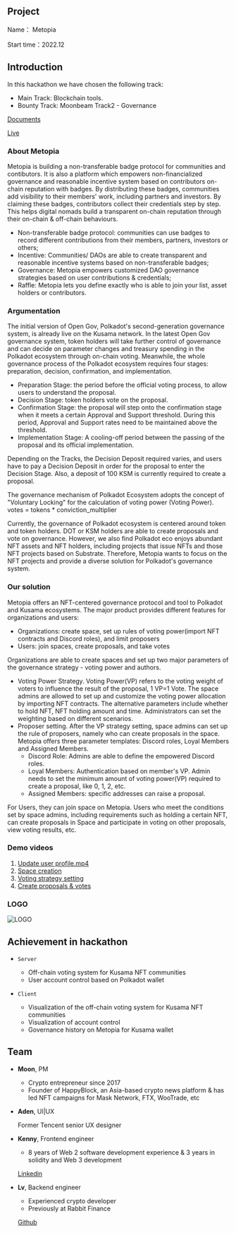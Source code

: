 ## Project

Name： Metopia

Start time：2022.12

## Introduction

In this hackathon we have chosen the following track:
- Main Track: Blockchain tools.
- Bounty Track: Moonbeam Track2 - Governance

[Documents](https://docs.metopia.xyz)

[Live](https://kusama.metopia.xyz)

### About Metopia

Metopia is building a non-transferable badge protocol for communities and contibutors. It is also a platform which empowers non-financialized governance and reasonable incentive system based on contributors on-chain reputation with badges. 
By distributing these badges, communities add visibility to their members' work, including partners and investors. By claiming these badges, contributors collect their credentials step by step. This helps digital nomads build a transparent on-chain reputation through their on-chain & off-chain behaviours.
- Non-transferable badge protocol: communities can use badges to record different contributions from their members, partners, investors or others;
- Incentive: Communities/ DAOs are able to create transparent and reasonable incentive systems based on non-transferable badges;
- Governance: Metopia empowers customized DAO governance strategies based on user contributions & credentials;
- Raffle: Metopia lets you define exactly who is able to join your list, asset holders or contributors.

### Argumentation

The initial version of Open Gov, Polkadot's second-generation governance system, is already live on the Kusama network. In the latest Open Gov governance system, token holders will take further control of governance and can decide on parameter changes and treasury spending in the Polkadot ecosystem through on-chain voting. Meanwhile, the whole governance process of the Polkadot ecosystem requires four stages: preparation, decision, confirmation, and implementation. 
- Preparation Stage: the period before the official voting process, to allow users to understand the proposal.
- Decision Stage: token holders vote on the proposal.
- Confirmation Stage: the proposal will step onto the confirmation stage when it meets a certain Approval and Support threshold. During this period, Approval and Support rates need to be maintained above the threshold.
- Implementation Stage: A cooling-off period between the passing of the proposal and its official implementation.

Depending on the Tracks, the Decision Deposit required varies, and users have to pay a Decision Deposit in order for the proposal to enter the Decision Stage. Also, a deposit of 100 KSM is currently required to create a proposal.

The governance mechanism of Polkadot Ecosystem adopts the concept of "Voluntary Locking" for the calculation of voting power (Voting Power).
votes = tokens * conviction_multiplier

Currently, the governance of Polkadot ecosystem is centered around token and token holders. DOT or KSM holders are able to create proposals and vote on governance. However, we also find Polkadot eco enjoys abundant NFT assets and NFT holders, including projects that issue NFTs and those NFT projects based on Substrate. Therefore, Metopia wants to focus on the NFT projects and provide a diverse solution for Polkadot's governance system.

### Our solution

Metopia offers an NFT-centered governance protocol and tool to Polkadot and Kusama ecosystems. The major product provides different features for organizations and users:
- Organizations: create space, set up rules of voting power(import NFT contracts and Discord roles), and limit proposers
- Users: join spaces, create proposals, and take votes

Organizations are able to create spaces and set up two major parameters of the governance strategy - voting power and authors.
- Voting Power Strategy. Voting Power(VP) refers to the voting weight of voters to influence the result of the proposal, 1 VP=1 Vote. The space admins are allowed to set up and customize the voting power allocation by importing NFT contracts. The alternative parameters include whether to hold NFT, NFT holding amount and time. Administrators can set the weighting based on different scenarios.
- Proposer setting. After the VP strategy setting, space admins can set up the rule of proposers, namely who can create proposals in the space. Metopia offers three parameter templates: Discord roles, Loyal Members and Assigned Members.
  - Discord Role: Admins are able to define the empowered Discord roles. 
  - Loyal Members: Authentication based on member's VP. Admin needs to set the minimum amount of voting power(VP) required to create a proposal, like 0, 1, 2, etc.
  - Assigned Members: specific addresses can raise a proposal.

For Users, they can join space on Metopia. Users who meet the conditions set by space admins, including requirements such as holding a certain NFT, can create proposals in Space and participate in voting on other proposals, view voting results, etc.

### Demo videos
1. [Update user profile.mp4](https://oss.metopia.xyz/video/1.%20update%20user%20profile.mp4)
2. [Space creation](https://oss.metopia.xyz/video/2.%20space%20creation.mp4)
3. [Voting strategy setting](https://oss.metopia.xyz/video/3.%20voting%20strategy%20setting.mp4)
4. [Create proposals & votes](https://oss.metopia.xyz/video/4.%20create%20proposals%20%26%20votes.mp4)

### LOGO

![LOGO](https://oss.metopia.xyz/imgs/metopia-logo.svg "LOGO")

## Achievement in hackathon

- `Server`
  - Off-chain voting system for Kusama NFT communities
  - User account control based on Polkadot wallet

- `Client`
  - Visualization of the off-chain voting system for Kusama NFT communities
  - Visualization of account control
  - Governance history on Metopia for Kusama wallet

## Team

- **Moon**, PM

  - Crypto entrepreneur since 2017
  - Founder of HappyBlock, an Asia-based crypto news platform & has led NFT campaigns for Mask Network, FTX, WooTrade, etc

- **Aden**, UI|UX

  Former Tencent senior UX designer

- **Kenny**, Frontend engineer
  - 8 years of Web 2 software development experience & 3 years in solidity and Web 3 development

  [Linkedin](https://www.linkedin.com/in/kenny-ding-305518245/)

- **Lv**, Backend engineer

  - Experienced crypto developer
  - Previously at Rabbit Finance

  [Github](https://github.com/bengbengle)
